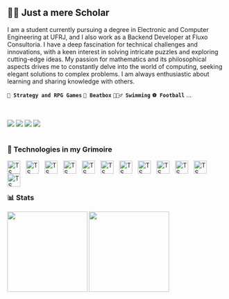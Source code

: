 ## 🧙🏼 Just a mere Scholar

I am a student currently pursuing a degree in Electronic and Computer Engineering at UFRJ, and I also work as a Backend Developer at Fluxo Consultoria. I have a deep fascination for technical challenges and innovations, with a keen interest in solving intricate puzzles and exploring cutting-edge ideas. My passion for mathematics and its philosophical aspects drives me to constantly delve into the world of computing, seeking elegant solutions to complex problems. I am always enthusiastic about learning and sharing knowledge with others.

**`🎲 Strategy and RPG Games`** **`🎤 Beatbox`** **`🏊🏼‍♂️ Swimming`** **`⚽ Football`** ...

<br/>
<p align="left">
	<a alt="e-mail google" href="mailto:eduardoza.20222@poli.ufrj.br">
    <img src="https://img.shields.io/badge/Gmail-D14836?style=for-the-badge&logo=gmail&logoColor=white"/></a>
	<a alt="twitter" href="https://twitter.com/Z9Edu" target="_blank">
    <img src="https://img.shields.io/badge/Twitter-1DA1F2?style=for-the-badge&logo=twitter&logoColor=white"/></a>
	<a alt="facebook" href="https://www.facebook.com/eduardo.americano.14" target="_blank">
    <img src="https://img.shields.io/badge/Facebook-1877F2?style=for-the-badge&logo=facebook&logoColor=white"/></a>
	<a alt="linkedin" href="https://www.linkedin.com/in/eduardo-zanela-americano-9a0a6128a" target="_blank">
    <img src="https://img.shields.io/badge/LinkedIn-0077B5?style=for-the-badge&logo=linkedin&logoColor=white"/></a>
</p>

#

### 📙 Technologies in my Grimoire
<img align="left" alt="TS" width="30px" style="padding-right:10px;" src="https://cdn.jsdelivr.net/gh/devicons/devicon/icons/python/python-original.svg" />
<img align="left" alt="TS" width="30px" style="padding-right:10px;" src="https://cdn.jsdelivr.net/gh/devicons/devicon/icons/typescript/typescript-original.svg" />
<img align="left" alt="TS" width="30px" style="padding-right:10px;" src="https://cdn.jsdelivr.net/gh/devicons/devicon/icons/javascript/javascript-original.svg" />
<img align="left" alt="TS" width="30px" style="padding-right:10px;" src="https://cdn.jsdelivr.net/gh/devicons/devicon/icons/c/c-original.svg" />
<img align="left" alt="TS" width="30px" style="padding-right:10px;" src="https://cdn.jsdelivr.net/gh/devicons/devicon/icons/cplusplus/cplusplus-original.svg" />
<img align="left" alt="TS" width="30px" style="padding-right:10px;" src="https://cdn.jsdelivr.net/gh/devicons/devicon/icons/html5/html5-original.svg" />
<img align="left" alt="TS" width="30px" style="padding-right:10px;" src="https://cdn.jsdelivr.net/gh/devicons/devicon/icons/css3/css3-original.svg" />
<img align="left" alt="TS" width="30px" style="padding-right:10px;" src="https://cdn.jsdelivr.net/gh/devicons/devicon/icons/nestjs/nestjs-plain.svg" />
<img align="left" alt="TS" width="30px" style="padding-right:10px;" src="https://cdn.jsdelivr.net/gh/devicons/devicon/icons/django/django-plain.svg" />
<img align="left" alt="TS" width="30px" style="padding-right:10px;" src="https://cdn.jsdelivr.net/gh/devicons/devicon/icons/flask/flask-original.svg" />
<img align="left" alt="TS" width="30px" style="padding-right:10px;" src="https://cdn.jsdelivr.net/gh/devicons/devicon/icons/linux/linux-original.svg" />
<img align="left" alt="TS" width="30px" style="padding-right:10px;" src="https://cdn.jsdelivr.net/gh/devicons/devicon/icons/git/git-original.svg" />
<br/><br/>

#

### 📊 Stats
<a href="https://github.com/EZanelaA/github-readme-stats">
  <img height=185 align="left" src="https://github-readme-stats.vercel.app/api?username=EZanelaA&show_icons=true&theme=nord" />
</a>
<a href="https://github.com/EZanelaA/convoychat">
  <img height=185 align="left" src="https://github-readme-stats.vercel.app/api/top-langs/?username=EZanelaA&layout=compact&theme=nord" />
</a>
